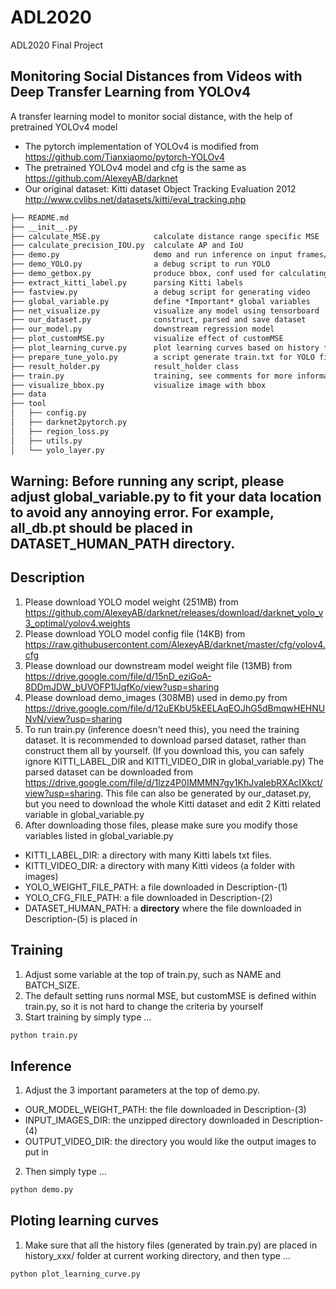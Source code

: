 # ADL2020

ADL2020 Final Project

## Monitoring Social Distances from Videos with Deep Transfer Learning from YOLOv4

A transfer learning model to monitor social distance, with the help of pretrained YOLOv4 model

- The pytorch implementation of YOLOv4 is modified from <https://github.com/Tianxiaomo/pytorch-YOLOv4>
- The pretrained YOLOv4 model and cfg is the same as <https://github.com/AlexeyAB/darknet>
- Our original dataset: Kitti dataset Object Tracking Evaluation 2012 <http://www.cvlibs.net/datasets/kitti/eval_tracking.php>

```txt
├── README.md
├── __init__.py
├── calculate_MSE.py            calculate distance range specific MSE
├── calculate_precision_IOU.py  calculate AP and IoU
├── demo.py                     demo and run inference on input frames/video
├── demo_YOLO.py                a debug script to run YOLO
├── demo_getbox.py              produce bbox, conf used for calculating AP and IoU
├── extract_kitti_label.py      parsing Kitti labels
├── fastview.py                 a debug script for generating video
├── global_variable.py          define *Important* global variables
├── net_visualize.py            visualize any model using tensorboard
├── our_dataset.py              construct, parsed and save dataset
├── our_model.py                downstream regression model
├── plot_customMSE.py           visualize effect of customMSE
├── plot_learning_curve.py      plot learning curves based on history files
├── prepare_tune_yolo.py        a script generate train.txt for YOLO fine-tuning
├── result_holder.py            result_holder class
├── train.py                    training, see comments for more information
├── visualize_bbox.py           visualize image with bbox
├── data
├── tool
│   ├── config.py
│   ├── darknet2pytorch.py
│   ├── region_loss.py
│   ├── utils.py
│   └── yolo_layer.py
```

## Warning: Before running any script, please adjust global_variable.py to fit your data location to avoid any annoying error. For example, all_db.pt should be placed in DATASET_HUMAN_PATH directory.

## Description

1. Please download YOLO model weight (251MB) from <https://github.com/AlexeyAB/darknet/releases/download/darknet_yolo_v3_optimal/yolov4.weights>
2. Please download YOLO model config file (14KB) from <https://raw.githubusercontent.com/AlexeyAB/darknet/master/cfg/yolov4.cfg>
3. Please download our downstream model weight file (13MB) from <https://drive.google.com/file/d/15nD_eziGoA-8DDmJDW_bUVOFP1lJqfKo/view?usp=sharing>
4. Please download demo_images (308MB) used in demo.py from <https://drive.google.com/file/d/12uEKbU5kEELAqEOJhG5dBmqwHEHNUNvN/view?usp=sharing>
5. To run train.py (inference doesn't need this), you need the training dataset. It is recommended to download parsed dataset, rather than construct them all by yourself. (If you download this, you can safely ignore KITTI_LABEL_DIR and KITTI_VIDEO_DIR in global_variable.py) The parsed dataset can be downloaded from <https://drive.google.com/file/d/1lzz4P0IMMMN7gy1KhJvaIebRXAcIXkct/view?usp=sharing>. This file can also be generated by our_dataset.py, but you need to download the whole Kitti dataset and edit 2 Kitti related variable in global_variable.py
6. After downloading those files, please make sure you modify those variables listed in global_variable.py

- KITTI_LABEL_DIR: a directory with many Kitti labels txt files.
- KITTI_VIDEO_DIR: a directory with many Kitti videos (a folder with images)
- YOLO_WEIGHT_FILE_PATH: a file downloaded in Description-(1)
- YOLO_CFG_FILE_PATH: a file downloaded in Description-(2)
- DATASET_HUMAN_PATH: a **directory** where the file downloaded in Description-(5) is placed in

## Training

1. Adjust some variable at the top of train.py, such as NAME and BATCH_SIZE.
2. The default setting runs normal MSE, but customMSE is defined within train.py, so it is not hard to change the criteria by yourself
3. Start training by simply type ...

```bash
python train.py
```

## Inference

1. Adjust the 3 important parameters at the top of demo.py.

- OUR_MODEL_WEIGHT_PATH: the file downloaded in Description-(3)
- INPUT_IMAGES_DIR: the unzipped directory downloaded in Description-(4)
- OUTPUT_VIDEO_DIR: the directory you would like the output images to put in

2. Then simply type ...

```bash
python demo.py
```

## Ploting learning curves

1. Make sure that all the history files (generated by train.py) are placed in history_xxx/ folder at current working directory, and then type ...

```bash
python plot_learning_curve.py
```
